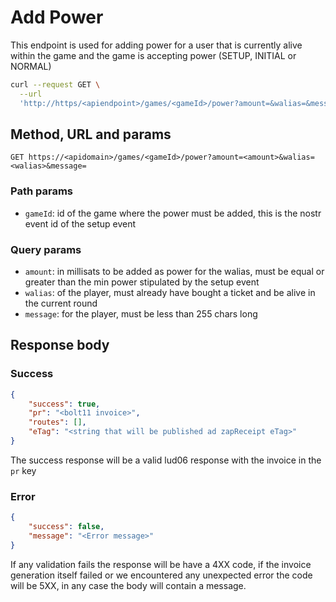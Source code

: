 # Add Power

This endpoint is used for adding power for a user that is currently alive within the game and the game is accepting power (SETUP, INITIAL or NORMAL)

```sh
curl --request GET \
  --url
  'http://https/<apiendpoint>/games/<gameId>/power?amount=&walias=&message='
```

## Method, URL and params

`GET
https://<apidomain>/games/<gameId>/power?amount=<amount>&walias=<walias>&message=`

### Path params

- `gameId`: id of the game where the power must be added, this is the nostr event id of the setup event

### Query params

- `amount`: in millisats to be added as power for the walias, must be equal or greater than the min power stipulated by the setup event
- `walias`: of the player, must already have bought a ticket and be alive in the current round
- `message`: for the player, must be less than 255 chars long

## Response body

### Success

```json
{
    "success": true,
    "pr": "<bolt11 invoice>",
    "routes": [],
    "eTag": "<string that will be published ad zapReceipt eTag>"
}
```

The success response will be a valid lud06 response with the invoice in the `pr` key

### Error

```json
{
    "success": false,
    "message": "<Error message>"
}
```

If any validation fails the response will be have a 4XX code, if the invoice generation itself failed or we encountered any unexpected error the code will be 5XX, in any case the body will contain a message.
